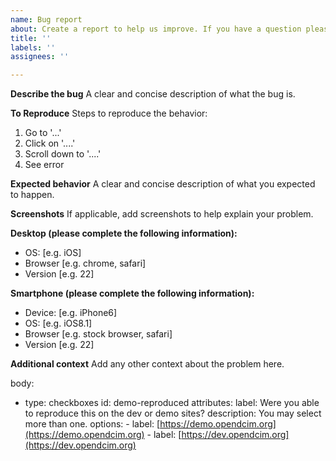```yaml
---
name: Bug report
about: Create a report to help us improve. If you have a question please check if it has been asked under discussions, first.
title: ''
labels: ''
assignees: ''

---
```


**Describe the bug**
A clear and concise description of what the bug is.

**To Reproduce**
Steps to reproduce the behavior:
1. Go to '...'
2. Click on '....'
3. Scroll down to '....'
4. See error

**Expected behavior**
A clear and concise description of what you expected to happen.

**Screenshots**
If applicable, add screenshots to help explain your problem.

**Desktop (please complete the following information):**
 - OS: [e.g. iOS]
 - Browser [e.g. chrome, safari]
 - Version [e.g. 22]

**Smartphone (please complete the following information):**
 - Device: [e.g. iPhone6]
 - OS: [e.g. iOS8.1]
 - Browser [e.g. stock browser, safari]
 - Version [e.g. 22]

**Additional context**
Add any other context about the problem here.

body:
- type: checkboxes
  id: demo-reproduced
  attributes:
    label: Were you able to reproduce this on the dev or demo sites?
    description: You may select more than one.
    options:
      - label: [https://demo.opendcim.org](https://demo.opendcim.org)
      - label: [https://dev.opendcim.org](https://dev.opendcim.org)
